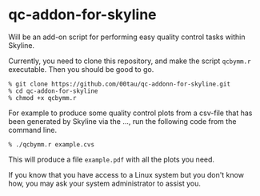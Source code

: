 qc-addon-for-skyline
====================

Will be an add-on script for performing easy quality control tasks within
Skyline.

Currently, you need to clone this repository, and make the script `qcbymm.r`
executable.  Then you should be good to go.

```
% git clone https://github.com/00tau/qc-addonn-for-skyline.git
% cd qc-addon-for-skyline
% chmod +x qcbymm.r
```

For example to produce some quality control plots from a csv-file that has been
generated by Skyline via the ..., run the following code from the command line.

```
% ./qcbymm.r example.cvs
```

This will produce a file `example.pdf` with all the plots you need.

If you know that you have access to a Linux system but you don't know how, you
may ask your system administrator to assist you.
